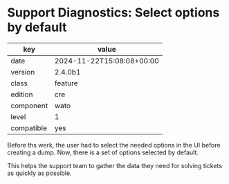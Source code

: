 [//]: # (werk v2)
# Support Diagnostics: Select options by default

key        | value
---------- | ---
date       | 2024-11-22T15:08:08+00:00
version    | 2.4.0b1
class      | feature
edition    | cre
component  | wato
level      | 1
compatible | yes

Before ths werk, the user had to select the needed options in the UI
before creating a dump. Now, there is a set of options selected by
default.

This helps the support team to gather the data they need for solving
tickets as quickly as possible.
